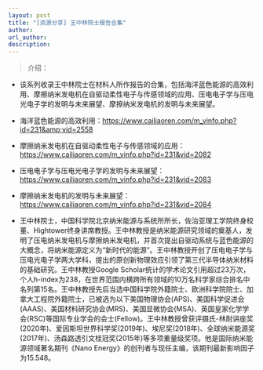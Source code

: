 ```yaml
---
layout: post
title: "[资源分享] 王中林院士报告合集"
author: 
url_author: 
description: 
---
```


> 介绍：

- 该系列收录王中林院士在材料人所作报告的合集，包括海洋蓝色能源的高效利用、摩擦纳米发电机在自驱动柔性电子与传感领域的应用、压电电子学与压电光电子学的发明与未来展望、摩擦纳米发电机的发明与未来展望。

- 海洋蓝色能源的高效利用：https://www.cailiaoren.com/m_vinfo.php?id=231&amp;vid=2558

- 摩擦纳米发电机在自驱动柔性电子与传感领域的应用：https://www.cailiaoren.com/m_vinfo.php?id=231&vid=2082

- 压电电子学与压电光电子学的发明与未来展望：https://www.cailiaoren.com/m_vinfo.php?id=231&vid=2083

- 摩擦纳米发电机的发明与未来展望：https://www.cailiaoren.com/m_vinfo.php?id=231&vid=2084

- 王中林院士，中国科学院北京纳米能源与系统所所长，佐治亚理工学院终身校董、Hightower终身讲席教授。王中林教授是纳米能源研究领域的奠基人，发明了压电纳米发电机与摩擦纳米发电机，并首次提出自驱动系统与蓝色能源的大概念，将纳米能源定义为“新时代的能源”。王中林教授开创了压电电子学与压电光电子学两大学科，提出的原创新物理效应引领了第三代半导体纳米材料的基础研究。王中林教授Google Scholar统计的学术论文引用超过23万次，个人h-index为238，在世界范围内横跨所有领域的10万名科学家综合排名中名列第15名。王中林教授先后当选中国科学院外籍院士、欧洲科学院院士、加拿大工程院外籍院士，已被选为以下美国物理协会(APS)、美国科学促进会(AAAS)、美国材料研究协会(MRS)、美国显微协会(MSA)、英国皇家化学学会(RSC)等国际专业学会的会士(Fellow)。王中林教授曾获评摄氏-林耐讲座奖(2020年)、爱因斯坦世界科学奖(2019年)、埃尼奖(2018年)、全球纳米能源奖(2017年)、汤森路透引文桂冠奖(2015年)等多项重量级奖项。他是国际纳米能源领域著名期刊《Nano Energy》的创刊者与现任主编，该期刊最新影响因子为15.548。